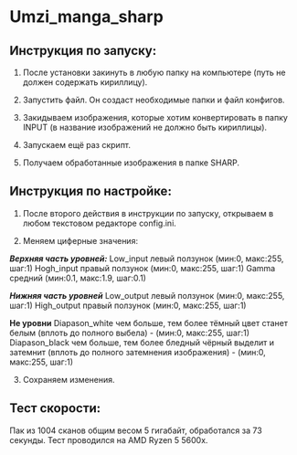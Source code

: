 # Umzi_manga_sharp

## Инструкция по запуску:
1. После установки закинуть в любую папку на компьютере (путь не должен содержать кириллицу).

2. Запустить файл. Он создаст необходимые папки и файл конфигов.

3. Закидываем изображения, которые хотим конвертировать в папку INPUT (в название изображений не должно быть кириллицы).

4. Запускаем ещё раз скрипт.

5. Получаем обработанные изображения в папке SHARP.

## Инструкция по настройке:
1. После второго действия в инструкции по запуску, открываем в любом текстовом редакторе config.ini. 

2. Меняем циферные значения:

***Верхняя часть уровней:***
Low_input левый ползунок (мин:0, макс:255, шаг:1)
Hogh_input правый ползунок (мин:0, макс:255, шаг:1)
Gamma средний (мин:0.1, макс:1.9, шаг:0.1)

***Нижняя часть уровней***
Low_output левый ползунок (мин:0, макс:255, шаг:1)
High_output правый ползунок (мин:0, макс:255, шаг:1)

**Не уровни**
Diapason_white чем больше, тем более тёмный цвет станет белым (вплоть до полного выбела) - (мин:0, макс:255, шаг:1)
Diapason_black чем больше, тем более бледный чёрный выделит и затемнит (вплоть до полного затемнения изображения) - (мин:0, макс:255, шаг:1)

3. Сохраняем изменения.

## Тест скорости:
Пак из 1004 сканов общим весом 5 гигабайт, обработался за 73 секунды. Тест проводился на AMD Ryzen 5 5600x.



